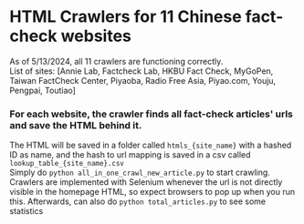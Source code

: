 # HTML Crawlers for 11 Chinese fact-check websites
As of 5/13/2024, all 11 crawlers are functioning correctly. <br>
List of sites: [Annie Lab, Factcheck Lab, HKBU Fact Check, MyGoPen, Taiwan FactCheck Center, Piyaoba, Radio Free Asia, Piyao.com, Youju, Pengpai, Toutiao] <br>
### For each website, the crawler finds all fact-check articles' urls and save the HTML behind it. 
The HTML will be saved in a folder called `htmls_{site_name}` with a hashed ID as name, and the hash to url mapping is saved in a csv called `lookup_table_{site_name}.csv` <br>
Simply do
```python all_in_one_crawl_new_article.py``` to start crawling. Crawlers are implemented with Selenium whenever the url is not directly visible in the homepage HTML, so expect browsers to pop up when you run this. 
Afterwards, can also do 
```python total_articles.py``` to see some statistics 
